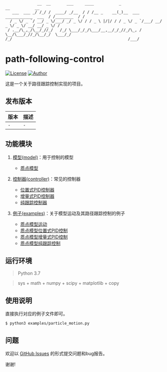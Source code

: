 ```
              __  __       ___     ____           _                             __           __
   ___  ___ _/ /_/ /  ____/ _/__  / / /__ _    __(_)__  ___ ____________  ___  / /________  / /
  / _ \/ _ `/ __/ _ \/___/ _/ _ \/ / / _ \ |/|/ / / _ \/ _ `/___/ __/ _ \/ _ \/ __/ __/ _ \/ / 
 / .__/\_,_/\__/_//_/   /_/ \___/_/_/\___/__,__/_/_//_/\_, /    \__/\___/_//_/\__/_/  \___/_/  
/_/                                                   /___/                                    
```
# path-following-control
[![License](https://img.shields.io/badge/license-Apache%202-blue)](./LICENSE)
[![Author](https://img.shields.io/badge/author-Jove-orange.svg)](https://github.com/JoveH-H)

这是一个关于路径跟踪控制实现的项目。

## 发布版本

| 版本 | 描述 |
| --- | --- |
| `-` | `-` |

## 功能模块

1. [模型(model)](./model/README.md)：用于控制的模型
    - [质点模型](./model/particle.py)

2. [控制器(controller)](./controller/README.md)：常见的控制器
    - [位置式PID控制器](./controller/positional_pid.py)
    - [增量式PID控制器](./controller/incremental_pid.py)
    - [纯跟踪控制器](./controller/pure_pursuit.py)

3. [例子(examples)](./examples/README.md)：关于模型运动及其路径跟踪控制的例子
    - [质点模型运动](./examples/particle_motion.py)
    - [质点模型位置式PID控制](./examples/particle_positional_pid_control.py)
    - [质点模型增量式PID控制](./examples/particle_incremental_pid_control.py)
    - [质点模型纯跟踪控制](./examples/particle_pure_pursuit_control.py)

## 运行环境
> Python 3.7

> sys + math + numpy + scipy + matplotlib + copy

## 使用说明
直接执行对应的例子文件即可。
```shell
$ python3 examples/particle_motion.py
```

## 问题
欢迎以 [GitHub Issues](https://github.com/JoveH-H/path-following-control/issues) 的形式提交问题和bug报告。

谢谢!